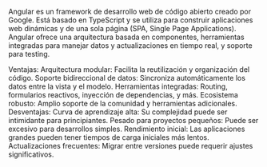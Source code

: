 Angular es un framework de desarrollo web de código abierto creado por Google. Está basado en TypeScript y se utiliza para construir aplicaciones web dinámicas y de una sola página (SPA, Single Page Applications). Angular ofrece una arquitectura basada en componentes, herramientas integradas para manejar datos y actualizaciones en tiempo real, y soporte para testing.

Ventajas:
Arquitectura modular: Facilita la reutilización y organización del código.
Soporte bidireccional de datos: Sincroniza automáticamente los datos entre la vista y el modelo.
Herramientas integradas: Routing, formularios reactivos, inyección de dependencias, y más.
Ecosistema robusto: Amplio soporte de la comunidad y herramientas adicionales.
Desventajas:
Curva de aprendizaje alta: Su complejidad puede ser intimidante para principiantes.
Pesado para proyectos pequeños: Puede ser excesivo para desarrollos simples.
Rendimiento inicial: Las aplicaciones grandes pueden tener tiempos de carga iniciales más lentos.
Actualizaciones frecuentes: Migrar entre versiones puede requerir ajustes significativos.